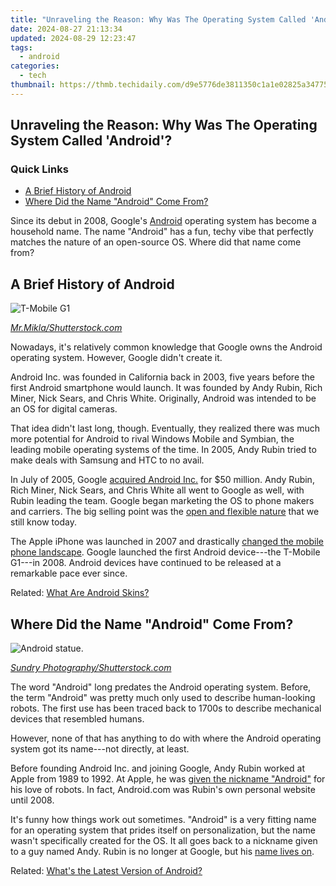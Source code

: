 ```yaml
---
title: "Unraveling the Reason: Why Was The Operating System Called 'Android'?"
date: 2024-08-27 21:13:34
updated: 2024-08-29 12:23:47
tags:
  - android
categories:
  - tech
thumbnail: https://thmb.techidaily.com/d9e5776de3811350c1a1e02825a34775cfed017b7d72a415b115da4cadd107c4.jpg
---
```


## Unraveling the Reason: Why Was The Operating System Called 'Android'?

### Quick Links

* [A Brief History of Android](https://some-skills.techidaily.com/in-2024-tune-your-status-on-whatsapp/)
* [Where Did the Name "Android" Come From?](https://article-helps.techidaily.com/new-how-to-download-final-cut-pro-for-free/)

 Since its debut in 2008, Google's [Android](https://graphic-issues.techidaily.com/fix-vertical-lines-on-the-computer-screen/) operating system has become a household name. The name "Android" has a fun, techy vibe that perfectly matches the nature of an open-source OS. Where did that name come from?

##  A Brief History of Android

![T-Mobile G1](https://static1.howtogeekimages.com/wordpress/wp-content/uploads/2022/01/t-mobile-g1.jpg) 

_[Mr.Mikla/Shutterstock.com](https://www.shutterstock.com/image-photo/february-28-2020-first-android-smartphone-1660018630)_

 Nowadays, it's relatively common knowledge that Google owns the Android operating system. However, Google didn't create it.

 Android Inc. was founded in California back in 2003, five years before the first Android smartphone would launch. It was founded by Andy Rubin, Rich Miner, Nick Sears, and Chris White. Originally, Android was intended to be an OS for digital cameras.

 That idea didn't last long, though. Eventually, they realized there was much more potential for Android to rival Windows Mobile and Symbian, the leading mobile operating systems of the time. In 2005, Andy Rubin tried to make deals with Samsung and HTC to no avail.

 In July of 2005, Google [acquired Android Inc.](https://www.androidauthority.com/google-android-acquisition-884194/) for $50 million. Andy Rubin, Rich Miner, Nick Sears, and Chris White all went to Google as well, with Rubin leading the team. Google began marketing the OS to phone makers and carriers. The big selling point was the [open and flexible nature](https://android-location-track.techidaily.com/top-7-phone-number-locators-to-track-vivo-y200e-5g-location-drfone-by-drfone-virtual-android/) that we still know today.

 The Apple iPhone was launched in 2007 and drastically [changed the mobile phone landscape](https://digital-screen-recording.techidaily.com/in-2024-direct-to-streamer-duel-choose-your-platform/). Google launched the first Android device---the T-Mobile G1---in 2008\. Android devices have continued to be released at a remarkable pace ever since.

Related: [What Are Android Skins?](https://android-location-track.techidaily.com/top-7-phone-number-locators-to-track-vivo-y200e-5g-location-drfone-by-drfone-virtual-android/) 

##  Where Did the Name "Android" Come From?

![Android statue.](https://static1.howtogeekimages.com/wordpress/wp-content/uploads/2022/01/Android-robot-statue.jpg) 

_[Sundry Photography/Shutterstock.com](https://www.shutterstock.com/image-photo/june-8-2019-mountain-view-ca-1419794633)_

 The word "Android" long predates the Android operating system. Before, the term "Android" was pretty much only used to describe human-looking robots. The first use has been traced back to 1700s to describe mechanical devices that resembled humans.

 However, none of that has anything to do with where the Android operating system got its name---not directly, at least.

 Before founding Android Inc. and joining Google, Andy Rubin worked at Apple from 1989 to 1992\. At Apple, he was [given the nickname "Android"](https://www.theverge.com/2013/3/19/4120208/why-andy-rubin-android-called-it-quits) for his love of robots. In fact, Android.com was Rubin's own personal website until 2008.

 It's funny how things work out sometimes. "Android" is a very fitting name for an operating system that prides itself on personalization, but the name wasn't specifically created for the OS. It all goes back to a nickname given to a guy named Andy. Rubin is no longer at Google, but his [name lives on](https://android-unlock.techidaily.com/in-2024-top-10-password-cracking-tools-for-motorola-razr-40-by-drfone-android/).

Related: [What's the Latest Version of Android?](https://android-unlock.techidaily.com/in-2024-top-10-password-cracking-tools-for-motorola-razr-40-by-drfone-android/)

<ins class="adsbygoogle"
     style="display:block"
     data-ad-format="autorelaxed"
     data-ad-client="ca-pub-7571918770474297"
     data-ad-slot="1223367746"></ins>



<ins class="adsbygoogle"
     style="display:block"
     data-ad-client="ca-pub-7571918770474297"
     data-ad-slot="8358498916"
     data-ad-format="auto"
     data-full-width-responsive="true"></ins>
